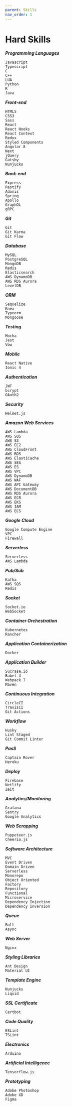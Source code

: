 ```yaml
---
parent: Skills
nav_order: 1
---
```


# Hard Skills

***Programming Languages***
```
Javascript
Typescript
C
C++
LUA
Python
R
Java
```

***Front-end***
```
HTML5
CSS3
Sass
React
React Hooks
React Context
Redux
Styled Components
Angular 8
Next
jQuery
Gatsby
Nunjucks
```

***Back-end***
```
Express
Restify
Adonis
Spring
Apollo
GraphQL
gRPC
```

***Git***
```
Git
Git Karma
Git Flow
```

***Database***
```
MySQL
PostgreSQL
MongoDB
Redis
Elasticsearch
AWS DynamoDB
AWS RDS Aurora
LevelDB
```

***ORM***
```
Sequelize
Knex
Typeorm
Mongoose
```

***Testing***
```
Mocha
Jest
Vow
```

***Mobile***
```
React Native
Ionic 4
```

***Authentication***
```
JWT
bcrypt
OAuth2
```

***Security***
```
Helmet.js
```

***Amazon Web Services***
```
AWS Lambda
AWS SQS
AWS S3
AWS EC2
AWS CloudFront
AWS RDS
AWS ElastiCache
AWS SES
AWS ES
AWS VPC
AWS DynamoDB
AWS WAF
AWS API Gateway
AWS DocumentDB
AWS RDS Aurora
AWS ECR
AWS EKS
AWS IAM
AWS ECS
```

***Google Cloud***
```
Google Compute Engine
VPC
Firewall
```

***Serverless***
```
Serverless
AWS Lambda
```

***Pub/Sub***
```
Kafka
AWS SQS
Redis
```

***Socket***
```
Socket.io
WebSocket
```

***Container Orchestration***
```
Kubernetes
Rancher
```

***Application Containerization***
```
Docker
```

***Application Builder***
```
Sucrase.io
Babel 4
Webpack 7
Maven
```

***Continuous Integration***
```
CircleCI
TravisCI
Git Actions
```

***Workflow***
```
Husky
Lint Staged
Git Commit Linter
```

***PasS***
```
Captain Rover
Heroku
```

***Deploy***
```
Firebase
Netlify
Zeit
```

***Analytics/Monitoring***
```
Grafana
Sentry
Google Analytics
```

***Web Scrapping***
```
Puppeteer.js
Cheerio.js
```

***Software Architecture***
```
MVC
Event Driven
Domain Driven
Serverless
Monorepo
Object Oriented
Factory
Repository
Functional
Microservice
Dependency Injection
Dependency Inversion
```

***Queue***
```
Bull
Async
```

***Web Server***
```
Nginx
```

***Styling Libraries***
```
Ant Design
Material UI
```

***Template Engine***
```
Nunjucks
Liquid
```

***SSL Certificate***
```
Certbot
```

***Code Quality***
```
ESLint
TSLint
```

***Electronics***
```
Arduino
```

***Artificial Intelligence***
```
Tensorflow.js
```

***Prototyping***
```
Adobe Photoshop
Adobe XD
Figma
```
